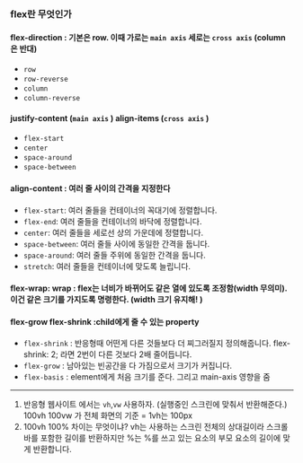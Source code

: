 ### flex란 무엇인가

#### flex-direction : 기본은 row. 이때 가로는 `main axis` 세로는  `cross axis` (column 은 반대)
- `row` 
- `row-reverse` 
- `column` 
- `column-reverse`

#### justify-content (`main axis` ) align-items (`cross axis` ) 
- `flex-start`
- `center` 
- `space-around`
- `space-between`

#### align-content : 여러 줄 사이의 간격을 지정한다
- `flex-start`: 여러 줄들을 컨테이너의 꼭대기에 정렬합니다.
- `flex-end`: 여러 줄들을 컨테이너의 바닥에 정렬합니다.
- `center`: 여러 줄들을 세로선 상의 가운데에 정렬합니다.
- `space-between`: 여러 줄들 사이에 동일한 간격을 둡니다.
- `space-around`: 여러 줄들 주위에 동일한 간격을 둡니다.
- `stretch`: 여러 줄들을 컨테이너에 맞도록 늘립니다.

#### flex-wrap: wrap : flex는 너비가 바뀌어도 같은 열에 있도록 조정함(width 무의미). 이건 같은 크기를 가지도록 명령한다. (**width 크기 유지해!** )

#### flex-grow flex-shrink :child에게 줄 수 있는 property
- `flex-shrink` : 반응형때 어떤게 다른 것들보다 더 찌그러질지 정의해줍니다. flex-shrink: 2; 라면 2번이 다른 것보다 2배 줄어듭니다.
- `flex-grow` : 남아있는 빈공간을 다 가짐으로서 크기가 커집니다.
- `flex-basis` : element에게 처음 크기를 준다. 그리고 main-axis 영향을 줌 


---

1. 반응형 웹사이트 에서는 `vh`,`vw` 사용하자. (실행중인 스크린에 맞춰서 반환해준다.)
 100vh 100vw 가 전체 화면의 기준 = 1vh는 100px
2. 100vh 100% 차이는 무엇이냐? vh는 사용하는 스크린 전체의 상대길이라 스크롤바를 포함한 길이를 반환하지만
 %는 %를 쓰고 있는 요소의 부모 요소의 길이에 맞게 반환합니다. 
